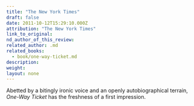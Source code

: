 ```yaml
---
title: "The New York Times"
draft: false
date: 2011-10-12T15:29:10.000Z
attribution: "The New York Times"
link_to_original:
nd_author_of_this_review:
related_author: .md
related_books:
  - book/one-way-ticket.md
description:
weight:
layout: none
---
```

Abetted by a bitingly ironic voice and an openly autobiographical terrain, *One-Way Ticket* has the freshness of a first impression.


